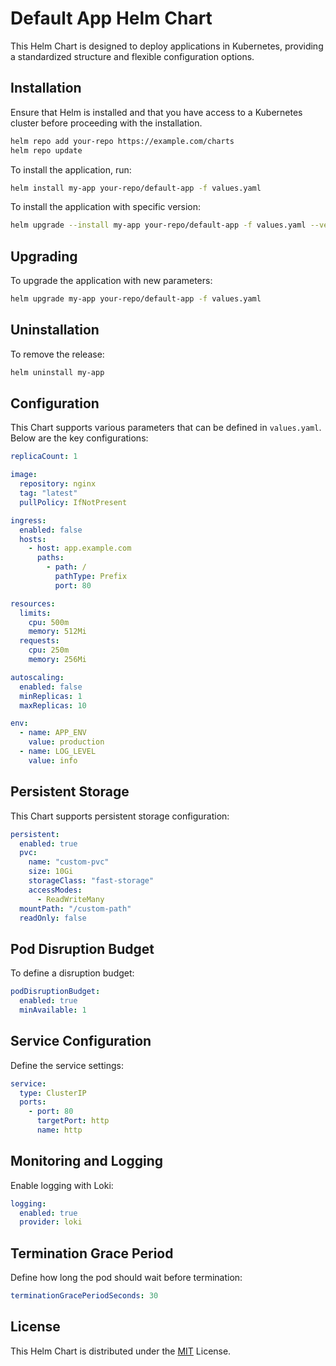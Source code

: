 # Default App Helm Chart

This Helm Chart is designed to deploy applications in Kubernetes, providing a standardized structure and flexible configuration options.

## Installation

Ensure that Helm is installed and that you have access to a Kubernetes cluster before proceeding with the installation.

```sh
helm repo add your-repo https://example.com/charts
helm repo update
```

To install the application, run:

```sh
helm install my-app your-repo/default-app -f values.yaml
```

To install the application with specific version:
```sh
helm upgrade --install my-app your-repo/default-app -f values.yaml --version 0.1.2 --atomic
```

## Upgrading

To upgrade the application with new parameters:

```sh
helm upgrade my-app your-repo/default-app -f values.yaml
```

## Uninstallation

To remove the release:

```sh
helm uninstall my-app
```

## Configuration

This Chart supports various parameters that can be defined in `values.yaml`. Below are the key configurations:

```yaml
replicaCount: 1

image:
  repository: nginx
  tag: "latest"
  pullPolicy: IfNotPresent

ingress:
  enabled: false
  hosts:
    - host: app.example.com
      paths:
        - path: /
          pathType: Prefix
          port: 80

resources:
  limits:
    cpu: 500m
    memory: 512Mi
  requests:
    cpu: 250m
    memory: 256Mi

autoscaling:
  enabled: false
  minReplicas: 1
  maxReplicas: 10

env:
  - name: APP_ENV
    value: production
  - name: LOG_LEVEL
    value: info
```

## Persistent Storage

This Chart supports persistent storage configuration:

```yaml
persistent:
  enabled: true
  pvc:
    name: "custom-pvc"
    size: 10Gi
    storageClass: "fast-storage"
    accessModes:
      - ReadWriteMany
  mountPath: "/custom-path"
  readOnly: false
```

## Pod Disruption Budget

To define a disruption budget:

```yaml
podDisruptionBudget:
  enabled: true
  minAvailable: 1
```

## Service Configuration

Define the service settings:

```yaml
service:
  type: ClusterIP
  ports:
    - port: 80
      targetPort: http
      name: http
```

## Monitoring and Logging

Enable logging with Loki:

```yaml
logging:
  enabled: true
  provider: loki
```

## Termination Grace Period

Define how long the pod should wait before termination:

```yaml
terminationGracePeriodSeconds: 30
```

## License

This Helm Chart is distributed under the [MIT](LICENSE) License.

